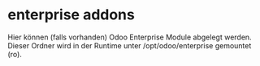# enterprise addons
Hier können (falls vorhanden) Odoo Enterprise Module abgelegt werden.
Dieser Ordner wird in der Runtime unter /opt/odoo/enterprise gemountet (ro).
